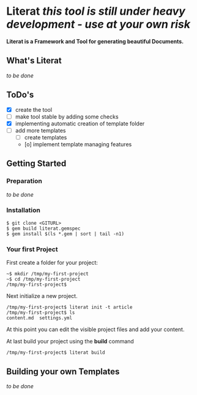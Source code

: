 # Literat *this tool is still under heavy development - use at your own risk*

**Literat is a Framework and Tool for generating beautiful Documents.**

## What's Literat

*to be done*

## ToDo's

- [x] create the tool
- [ ] make tool stable by adding some checks
- [X] implementing automatic creation of template folder
- [ ] add more templates
  - [ ] create templates
  - [o] implement template managing features

## Getting Started
### Preparation

*to be done*

### Installation

```
$ git clone <GITURL>
$ gem build literat.gemspec
$ gem install $(ls *.gem | sort | tail -n1)
```

### Your first Project

First create a folder for your project:

```
~$ mkdir /tmp/my-first-project
~$ cd /tmp/my-first-project 
/tmp/my-first-project$
```

Next initialize a new project.

```
/tmp/my-first-project$ literat init -t article
/tmp/my-first-project$ ls
content.md  settings.yml
```

At this point you can edit the visible project files and add your content.

At last build your project using the **build** command


```
/tmp/my-first-project$ literat build
```

## Building your own Templates

*to be done*
